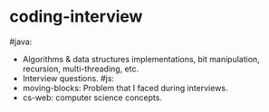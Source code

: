 coding-interview
================

#java:
 - Algorithms &amp; data structures implementations, bit manipulation, recursion, multi-threading, etc.
 - Interview questions.
#js:
 - moving-blocks: Problem that I faced during interviews.
 - cs-web: computer science concepts.
